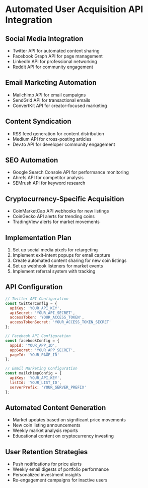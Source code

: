 # Automated User Acquisition API Integration

## Social Media Integration
- Twitter API for automated content sharing
- Facebook Graph API for page management
- LinkedIn API for professional networking
- Reddit API for community engagement

## Email Marketing Automation
- Mailchimp API for email campaigns
- SendGrid API for transactional emails
- ConvertKit API for creator-focused marketing

## Content Syndication
- RSS feed generation for content distribution
- Medium API for cross-posting articles
- Dev.to API for developer community engagement

## SEO Automation
- Google Search Console API for performance monitoring
- Ahrefs API for competitor analysis
- SEMrush API for keyword research

## Cryptocurrency-Specific Acquisition
- CoinMarketCap API webhooks for new listings
- CoinGecko API alerts for trending coins
- TradingView alerts for market movements

## Implementation Plan
1. Set up social media pixels for retargeting
2. Implement exit-intent popups for email capture
3. Create automated content sharing for new coin listings
4. Set up webhook listeners for market events
5. Implement referral system with tracking

## API Configuration
```javascript
// Twitter API Configuration
const twitterConfig = {
  apiKey: 'YOUR_API_KEY',
  apiSecret: 'YOUR_API_SECRET',
  accessToken: 'YOUR_ACCESS_TOKEN',
  accessTokenSecret: 'YOUR_ACCESS_TOKEN_SECRET'
};

// Facebook API Configuration
const facebookConfig = {
  appId: 'YOUR_APP_ID',
  appSecret: 'YOUR_APP_SECRET',
  pageId: 'YOUR_PAGE_ID'
};

// Email Marketing Configuration
const mailchimpConfig = {
  apiKey: 'YOUR_API_KEY',
  listId: 'YOUR_LIST_ID',
  serverPrefix: 'YOUR_SERVER_PREFIX'
};
```

## Automated Content Generation
- Market updates based on significant price movements
- New coin listing announcements
- Weekly market analysis reports
- Educational content on cryptocurrency investing

## User Retention Strategies
- Push notifications for price alerts
- Weekly email digests of portfolio performance
- Personalized investment insights
- Re-engagement campaigns for inactive users
